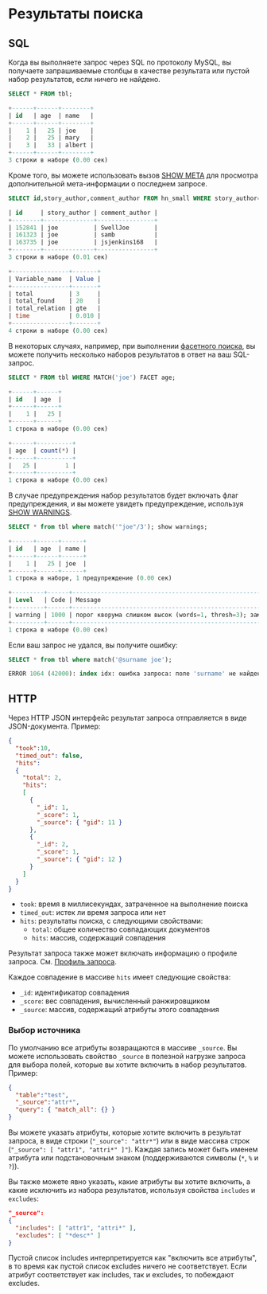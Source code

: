 # Результаты поиска

## SQL

<!-- example sql1 -->
Когда вы выполняете запрос через SQL по протоколу MySQL, вы получаете запрашиваемые столбцы в качестве результата или пустой набор результатов, если ничего не найдено.

<!-- request SQL -->
```sql
SELECT * FROM tbl;
```

<!-- response SQL -->
```sql
+------+------+--------+
| id   | age  | name   |
+------+------+--------+
|    1 |   25 | joe    |
|    2 |   25 | mary   |
|    3 |   33 | albert |
+------+------+--------+
3 строки в наборе (0.00 сек)
```
<!-- end -->

<!-- example sql2 -->
Кроме того, вы можете использовать вызов [SHOW META](../Node_info_and_management/SHOW_META.md) для просмотра дополнительной мета-информации о последнем запросе.

<!-- request SQL -->
```sql
SELECT id,story_author,comment_author FROM hn_small WHERE story_author='joe' LIMIT 3; SHOW META;
```

<!-- response SQL -->
```sql
| id     | story_author | comment_author |
+--------+--------------+----------------+
| 152841 | joe          | SwellJoe       |
| 161323 | joe          | samb           |
| 163735 | joe          | jsjenkins168   |
+--------+--------------+----------------+
3 строки в наборе (0.01 сек)

+----------------+-------+
| Variable_name  | Value |
+----------------+-------+
| total          | 3     |
| total_found    | 20    |
| total_relation | gte   |
| time           | 0.010 |
+----------------+-------+
4 строки в наборе (0.00 сек)
```
<!-- end -->

<!-- example sql3 -->
В некоторых случаях, например, при выполнении [фасетного поиска](../Searching/Faceted_search.md), вы можете получить несколько наборов результатов в ответ на ваш SQL-запрос.

<!-- request SQL -->
```sql
SELECT * FROM tbl WHERE MATCH('joe') FACET age;
```

<!-- response SQL -->
```sql
+------+------+
| id   | age  |
+------+------+
|    1 |   25 |
+------+------+
1 строка в наборе (0.00 сек)

+------+----------+
| age  | count(*) |
+------+----------+
|   25 |        1 |
+------+----------+
1 строка в наборе (0.00 сек)
```
<!-- end -->

<!-- example sql4 -->
В случае предупреждения набор результатов будет включать флаг предупреждения, и вы можете увидеть предупреждение, используя [SHOW WARNINGS](../Node_info_and_management/SHOW_WARNINGS.md).
<!-- request SQL -->
```sql
SELECT * from tbl where match('"joe"/3'); show warnings;
```

<!-- response SQL -->
```sql
+------+------+------+
| id   | age  | name |
+------+------+------+
|    1 |   25 | joe  |
+------+------+------+
1 строка в наборе, 1 предупреждение (0.00 сек)

+---------+------+--------------------------------------------------------------------------------------------+
| Level   | Code | Message                                                                                    |
+---------+------+--------------------------------------------------------------------------------------------+
| warning | 1000 | порог кворума слишком высок (words=1, thresh=3); замена оператора кворума на оператор AND |
+---------+------+--------------------------------------------------------------------------------------------+
1 строка в наборе (0.00 сек)
```
<!-- end -->

<!-- example sql5 -->
Если ваш запрос не удался, вы получите ошибку:

<!-- request SQL -->
```sql
SELECT * from tbl where match('@surname joe');
```

<!-- response SQL -->
```sql
ERROR 1064 (42000): index idx: ошибка запроса: поле 'surname' не найдено в схеме
```

<!-- end -->


## HTTP

Через HTTP JSON интерфейс результат запроса отправляется в виде JSON-документа. Пример:

```json
{
  "took":10,
  "timed_out": false,
  "hits":
  {
    "total": 2,
    "hits":
    [
      {
        "_id": 1,
        "_score": 1,
        "_source": { "gid": 11 }
      },
      {
        "_id": 2,
        "_score": 1,
        "_source": { "gid": 12 }
      }
    ]
  }
}
```

* `took`: время в миллисекундах, затраченное на выполнение поиска
* `timed_out`: истек ли время запроса или нет
* `hits`: результаты поиска, с следующими свойствами:
  - `total`: общее количество совпадающих документов
  - `hits`: массив, содержащий совпадения

Результат запроса также может включать информацию о профиле запроса. См. [Профиль запроса](../Node_info_and_management/Profiling/Query_profile.md).

Каждое совпадение в массиве `hits` имеет следующие свойства:

* `_id`: идентификатор совпадения
* `_score`: вес совпадения, вычисленный ранжировщиком
* `_source`: массив, содержащий атрибуты этого совпадения

### Выбор источника

По умолчанию все атрибуты возвращаются в массиве `_source`. Вы можете использовать свойство `_source` в полезной нагрузке запроса для выбора полей, которые вы хотите включить в набор результатов. Пример:

```json
{
  "table":"test",
  "_source":"attr*",
  "query": { "match_all": {} }
}
```

Вы можете указать атрибуты, которые хотите включить в результат запроса, в виде строки (`"_source": "attr*"`) или в виде массива строк (`"_source": [ "attr1", "attri*" ]"`). Каждая запись может быть именем атрибута или подстановочным знаком (поддерживаются символы (`*`, `%` и `?`)).

Вы также можете явно указать, какие атрибуты вы хотите включить, а какие исключить из набора результатов, используя свойства `includes` и `excludes`:

```json
"_source":
{
  "includes": [ "attr1", "attri*" ],
  "excludes": [ "*desc*" ]
}
```

Пустой список includes интерпретируется как "включить все атрибуты", в то время как пустой список excludes ничего не соответствует. Если атрибут соответствует как includes, так и excludes, то побеждают excludes.

<!-- proofread -->



